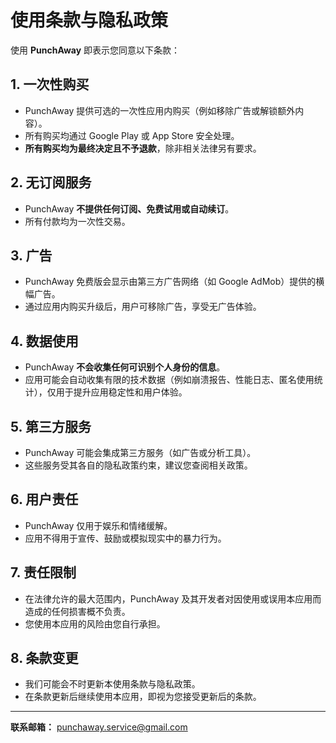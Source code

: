 # 使用条款与隐私政策

使用 **PunchAway** 即表示您同意以下条款：  

## 1. 一次性购买
- PunchAway 提供可选的一次性应用内购买（例如移除广告或解锁额外内容）。  
- 所有购买均通过 Google Play 或 App Store 安全处理。  
- **所有购买均为最终决定且不予退款**，除非相关法律另有要求。  

## 2. 无订阅服务
- PunchAway **不提供任何订阅、免费试用或自动续订**。  
- 所有付款均为一次性交易。  

## 3. 广告
- PunchAway 免费版会显示由第三方广告网络（如 Google AdMob）提供的横幅广告。  
- 通过应用内购买升级后，用户可移除广告，享受无广告体验。  

## 4. 数据使用
- PunchAway **不会收集任何可识别个人身份的信息**。  
- 应用可能会自动收集有限的技术数据（例如崩溃报告、性能日志、匿名使用统计），仅用于提升应用稳定性和用户体验。  

## 5. 第三方服务
- PunchAway 可能会集成第三方服务（如广告或分析工具）。  
- 这些服务受其各自的隐私政策约束，建议您查阅相关政策。  

## 6. 用户责任
- PunchAway 仅用于娱乐和情绪缓解。  
- 应用不得用于宣传、鼓励或模拟现实中的暴力行为。  

## 7. 责任限制
- 在法律允许的最大范围内，PunchAway 及其开发者对因使用或误用本应用而造成的任何损害概不负责。  
- 您使用本应用的风险由您自行承担。  

## 8. 条款变更
- 我们可能会不时更新本使用条款与隐私政策。  
- 在条款更新后继续使用本应用，即视为您接受更新后的条款。  

---

**联系邮箱：** [punchaway.service@gmail.com](mailto:punchaway.service@gmail.com)
